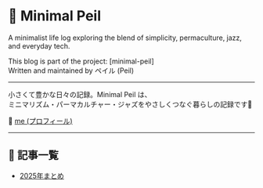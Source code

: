 # 🌱 Minimal Peil

A minimalist life log exploring the blend of simplicity, permaculture, jazz, and everyday tech.

This blog is part of the project: [minimal-peil]  
Written and maintained by ペイル (Peil)

---

小さくて豊かな日々の記録。Minimal Peil は、  
ミニマリズム・パーマカルチャー・ジャズをやさしくつなぐ暮らしの記録です🌿

👤 [me (プロフィール)](profile.md)

---

## 📝 記事一覧

- [2025年まとめ](2025.md)
